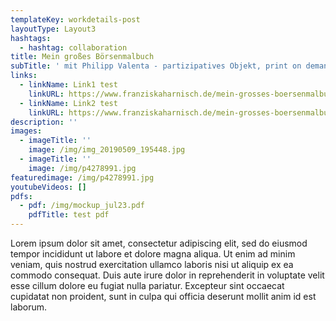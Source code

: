 ```yaml
---
templateKey: workdetails-post
layoutType: Layout3
hashtags:
  - hashtag: collaboration
title: Mein großes Börsenmalbuch
subTitle: ' mit Philipp Valenta - partizipatives Objekt, print on demand'
links:
  - linkName: Link1 test
    linkURL: https://www.franziskaharnisch.de/mein-grosses-boersenmalbuch
  - linkName: Link2 test
    linkURL: https://www.franziskaharnisch.de/mein-grosses-boersenmalbuch
description: ''
images:
  - imageTitle: ''
    image: /img/img_20190509_195448.jpg
  - imageTitle: ''
    image: /img/p4278991.jpg
featuredimage: /img/p4278991.jpg
youtubeVideos: []
pdfs:
  - pdf: /img/mockup_jul23.pdf
    pdfTitle: test pdf
---
```


Lorem ipsum dolor sit amet, consectetur adipiscing elit, sed do
eiusmod tempor incididunt ut labore et dolore magna aliqua. Ut enim ad minim
veniam, quis nostrud exercitation ullamco laboris nisi ut aliquip ex ea
commodo consequat. Duis aute irure dolor in reprehenderit in voluptate velit
esse cillum dolore eu fugiat nulla pariatur. Excepteur sint occaecat cupidatat
non proident, sunt in culpa qui officia deserunt mollit anim id est laborum.
